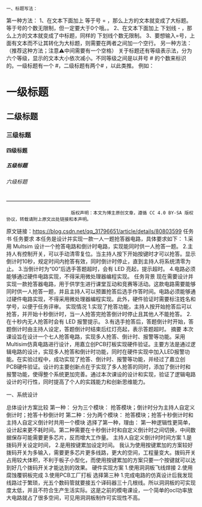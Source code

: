 	一、标题写法：
第一种方法：
1、在文本下面加上 等于号 = ，那么上方的文本就变成了大标题。等于号的个数无限制，但一定要大于0个哦。。
2、在文本下面加上 下划线 - ，那么上方的文本就变成了中标题，同样的 下划线个数无限制。
3、要想输入=号，上面有文本而不让其转化为大标题，则需要在两者之间加一个空行。
另一种方法：（推荐这种方法；注意⚠️中间需要有一个空格）
关于标题还有等级表示法，分为六个等级，显示的文本大小依次减小。不同等级之间是以井号  #  的个数来标识的。一级标题有一个 #，二级标题有两个# ，以此类推。
例如：
# 一级标题  
## 二级标题  
### 三级标题  
#### 四级标题  
##### 五级标题  
###### 六级标题 

————————————————

                            版权声明：本文为博主原创文章，遵循 CC 4.0 BY-SA 版权协议，转载请附上原文出处链接和本声明。
                        
原文链接：https://blog.csdn.net/qq_31796651/article/details/80803599												 任务书
	任务要求
	本任务是设计并实现一款一人一题抢答器电路，具体要求如下：
	1.采用 Multsim 设计一个抢答电路和倒计时电路，实现能同时供一人抢答一题。
	2.主持人有控制开关，可以手动清零复位。当主持人按下开始按键时才可以抢答。显示倒计时10秒，规定时间内抢答有效，同时倒计时停止，直到主持人将系统清零为止。
	3.当倒计时为“00”后选手答题超时，会有 LED 亮起，提示超时。
	4.电路必须能够通过硬件电路实现，不得采用微处理器编程实现。
任务背景
  现在需要设计并实现一款抢答器电路，用于供学生进行课堂互动和竞赛等活动。这款电路需要能够同时供一人抢答一题，并且主持人可以预置抢答后选手作答时间。电路必须能够通过硬件电路实现，不得采用微处理器编程实现。此外，硬件验证时需要标注姓名和学号，以便于任务评审。
实现情况
1.实现了抢答功能，主持人按开始抢答后可以抢答，并开始十秒倒计时，当一人抢答完抢答倒计时停止且其他人不能抢答。
2.在十秒内无人抢答时会有 LED 报警提示。
3.有选手抢答后，答题倒计时开始，答题倒计时由主持人设定，答题倒计时结束后红灯亮起，表示答题超时。
摘要
  本次课设旨在设计一个七人抢答电路，实现多人抢答、倒计时、报警等功能。采用Multisim仿真电路进行设计，用嘉立创PCB打板实现硬件验证。主要方法是通过逻辑电路的设计，实现多人抢答和倒计时功能，同时在硬件实现中加入LED报警功能。在实验过程中，成功实现了抢答、倒计时、报警等功能，并经过了嘉立创PCB硬件验证。设计的主要创新点在于实现了多人抢答的同时，添加了倒计时和报警功能，使得整个系统更加完善。通过本次课设的设计和实现，验证了逻辑电路设计的可行性，同时提高了个人的实践能力和创新思维能力。



一、系统设计

总体设计方案比较
	第一种：
分为三个模块：
抢答模块；倒计时分为主持人自定义倒计时；抢答十秒倒计时
第二种：分为两个模块：
	抢答模块；抢答十秒倒计时和主持人自定义倒计时共用一个模块
	选择了第一种，理由：
第一种逻辑性更简单，设计起来更不耗时间。第二种需要在十秒倒计时和自定义倒计时之间切换，中间数据保存可能需要更多芯片，反而增大工作量。
主持人自定义倒计时时间方案
	1.是拨码开关设定时间，
	2.是用按键累加设定时间。
	我认为使用按键累加的方案较好
	拨码开关为多输入，需要更多芯片更多线路，更大的空间，工程量变大。拨码开关占用较大体积，不利于板子小型化，而使用按键累加的方案只要一个按键就可以达到好几个拨码开关才能达到的效果。
硬件实现方案
	1.使用洞洞板飞线焊接
	2.使用腐蚀覆铜板完成
	3.使用PCB工厂打板
	选择第三种
		1.完成电路的仿真设计后我发现线路过于繁琐，光五个数码管就要接五个译码器三十几根线。所以洞洞板的可实现度太低，并且不符合生产生活实际。这是之前的模电课设，一个简单的ocl功率放大电路就占了很多空间，可见用洞洞板制作可实现性不高。
